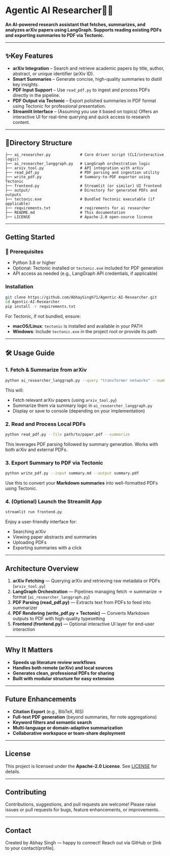 # Agentic AI Researcher🤖📄

**An AI‑powered research assistant that fetches, summarizes, and analyzes arXiv papers using LangGraph. Supports reading existing PDFs and exporting summaries to PDF via Tectonic.**

---

## ✨Key Features

* **arXiv Integration** – Search and retrieve academic papers by title, author, abstract, or unique identifier (arXiv ID).
* **Smart Summaries** – Generate concise, high-quality summaries to distill key insights.
* **PDF Input Support** – Use `read_pdf.py` to ingest and process PDFs directly in the pipeline.
* **PDF Output via Tectonic** – Export polished summaries in PDF format using Tectonic for professional presentation.
* **Streamlit Interface** – (Assuming you use it based on topics) Offers an interactive UI for real-time querying and quick access to research content.

---

## 📂Directory Structure

```
├── ai_researcher.py             # Core driver script (CLI/interactive logic)
├── ai_researcher_langgraph.py   # LangGraph orchestration logic
├── arxiv_tool.py                # API integration with arXiv
├── read_pdf.py                  # PDF parsing and ingestion utility
├── write_pdf.py                 # Summary-to-PDF exporter using Tectonic
├── frontend.py                  # Streamlit (or similar) UI frontend
├── output/                      # Directory for generated PDFs and outputs
├── tectonic.exe                 # Bundled Tectonic executable (if applicable)
├── requirements.txt             # reqirements for ai researcher
├── README.md                    # This documentation
├── LICENSE                      # Apache‑2.0 open-source license
```

---

## Getting Started

### 🚀 Prerequisites

* Python 3.8 or higher
* Optional: Tectonic installed or `tectonic.exe` included for PDF generation
* API access as needed (e.g., LangGraph API credentials, if applicable)

### Installation

```bash
git clone https://github.com/AbhaySingh71/Agentic-AI-Researcher.git
cd Agentic-AI-Researcher
pip install -r requirements.txt
```

For Tectonic, if not bundled, ensure:

* **macOS/Linux**: `tectonic` is installed and available in your PATH
* **Windows**: Include `tectonic.exe` in the project root or provide its path

---

## 🛠 Usage Guide

### 1. Fetch & Summarize from arXiv

```bash
python ai_researcher_langgraph.py --query "transformer networks" --summarize
```

This will:

* Fetch relevant arXiv papers (using `arxiv_tool.py`)
* Summarize them via summary logic in `ai_researcher_langgraph.py`
* Display or save to console (depending on your implementation)

### 2. Read and Process Local PDFs

```bash
python read_pdf.py --file path/to/paper.pdf --summarize
```

This leverages PDF parsing followed by summary generation. Works with both arXiv and external PDFs.

### 3. Export Summary to PDF via Tectonic

```bash
python write_pdf.py --input summary.md --output summary.pdf
```

Use this to convert your **Markdown summaries** into well-formatted PDFs using Tectonic.

### 4. (Optional) Launch the Streamlit App

```bash
streamlit run frontend.py
```

Enjoy a user-friendly interface for:

* Searching arXiv
* Viewing paper abstracts and summaries
* Uploading PDFs
* Exporting summaries with a click

---

## Architecture Overview

1. **arXiv Fetching** — Querying arXiv and retrieving raw metadata or PDFs (`arxiv_tool.py`)
2. **LangGraph Orchestration** — Pipelines managing fetch → summarize → format (`ai_researcher_langgraph.py`)
3. **PDF Parsing (read\_pdf.py)** — Extracts text from PDFs to feed into summarizer
4. **PDF Rendering (write\_pdf.py + Tectonic)** — Converts Markdown outputs to PDF with high-quality typesetting
5. **Frontend (frontend.py)** — Optional interactive UI layer for end-user interaction

---

## Why It Matters

* **Speeds up literature review workflows**
* **Handles both remote (arXiv) and local sources**
* **Generates clean, professional PDFs for sharing**
* **Built with modular structure for easy extension**

---

## Future Enhancements

* **Citation Export** (e.g., BibTeX, RIS)
* **Full‑text PDF generation** (beyond summaries, for note aggregations)
* **Keyword filters and semantic search**
* **Multi‑language or domain‑adaptive summarization**
* **Collaborative workspace or team‑share deployment**

---

## License

This project is licensed under the **Apache‑2.0 License**. See [LICENSE](LICENSE) for details.

---

## Contributing

Contributions, suggestions, and pull requests are welcome!
Please raise issues or pull requests for bugs, feature enhancements, or improvements.

---

## Contact

Created by Abhay Singh — happy to connect!
Reach out via GitHub or \[link to your contact/profile].
